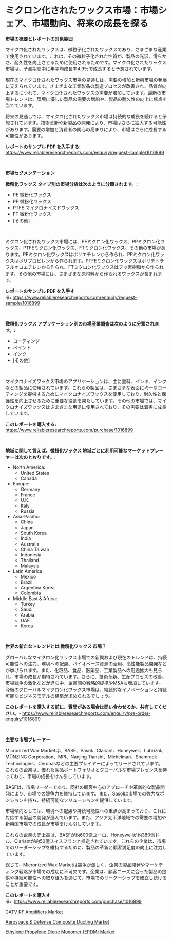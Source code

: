 <p><h1>ミクロン化されたワックス市場：市場シェア、市場動向、将来の成長を探る</h1></p><p><strong>市場の概要とレポートの対象範囲</strong></p>
<p><p>マイクロ化されたワックスは、微粒子化されたワックスであり、さまざまな産業で使用されています。これは、その微粒子化された性質が、製品の光沢、滑らかさ、耐久性を向上させるために使用されるためです。マイクロ化されたワックス市場は、予測期間中に年平均成長率4.9％で成長すると予想されています。</p><p>現在のマイクロ化されたワックス市場の見通しは、需要の増加と新興市場の発展に支えられています。さまざまな工業製品の製造プロセスが改善され、品質が向上するにつれて、マイクロ化されたワックスの需要が増加しています。最新の市場トレンドは、環境に優しい製品の需要の増加や、製品の耐久性の向上に焦点を当てています。</p><p>将来の見通しでは、マイクロ化されたワックス市場は持続的な成長を続けると予想されています。技術革新や新製品の開発により、市場はさらに拡大する可能性があります。需要の増加と消費者の関心の高まりにより、市場はさらに成長する可能性があります。</p></p>
<p><strong>レポートのサンプル PDF を入手する:</strong> <a href="https://www.reliableresearchreports.com/enquiry/request-sample/1016899">https://www.reliableresearchreports.com/enquiry/request-sample/1016899</a></p>
<p>&nbsp;</p>
<p><strong>市場セグメンテーション</strong></p>
<p><strong>微粉化ワックス タイプ別の市場分析は次のように分類されます。:</strong></p>
<p><ul><li>PE 微粉化ワックス</li><li>PP 微粉化ワックス</li><li>PTFE マイクロナイズドワックス</li><li>FT 微粉化ワックス</li><li>[その他]</li></ul></p>
<p>&nbsp;</p>
<p><p>ミクロン化されたワックス市場には、PEミクロン化ワックス、PPミクロン化ワックス、PTFEミクロン化ワックス、FTミクロン化ワックス、その他の市場があります。PEミクロン化ワックスはポリエチレンから作られ、PPミクロン化ワックスはポリプロピレンから作られます。PTFEミクロン化ワックスはポリテトラフルオロエチレンから作られ、FTミクロン化ワックスはフッ素樹脂から作られます。その他の市場には、さまざまな原材料から作られるワックスが含まれます。</p></p>
<p><strong>レポートのサンプル PDF を入手する:</strong>&nbsp;<a href="https://www.reliableresearchreports.com/enquiry/request-sample/1016899">https://www.reliableresearchreports.com/enquiry/request-sample/1016899</a></p>
<p>&nbsp;</p>
<p><strong> 微粉化ワックス アプリケーション別の市場産業調査は次のように分類されます。:</strong></p>
<p><ul><li>コーティング</li><li>ペイント</li><li>インク</li><li>[その他]</li></ul></p>
<p>&nbsp;</p>
<p><p>マイクロナイズワックス市場のアプリケーションは、主に塗料、ペンキ、インクなどの製品に使用されています。これらの製品は、さまざまな表面に均一なコーティングを提供するためにマイクロナイズワックスを使用しており、耐久性と保護性を向上させるために重要な役割を果たしています。その他の市場では、マイクロナイズワックスはさまざまな用途に使用されており、その需要は着実に成長しています。</p></p>
<p><strong>このレポートを購入する:</strong>&nbsp; <a href="https://www.reliableresearchreports.com/purchase/1016899">https://www.reliableresearchreports.com/purchase/1016899</a></p>
<p>&nbsp;</p>
<p><strong>地域に関して言えば、微粉化ワックス 地域ごとに利用可能なマーケットプレーヤーは次のとおりです。:</strong></p>
<p><ul>
    <li>
        North America:
        <ul>
            <li>United States</li>
            <li>Canada</li>
        </ul>
    </li>
    <li>
        Europe:
        <ul>
            <li>Germany</li>
            <li>France</li>
            <li>U.K.</li>
            <li>Italy</li>
            <li>Russia</li>
        </ul>
    </li>
    <li>
        Asia-Pacific:
        <ul>
            <li>China</li>
            <li>Japan</li>
            <li>South Korea</li>
            <li>India</li>
            <li>Australia</li>
            <li>China Taiwan</li>
            <li>Indonesia</li>
            <li>Thailand</li>
            <li>Malaysia</li>
        </ul>
    </li>
    <li>
        Latin America:
        <ul>
            <li>Mexico</li>
            <li>Brazil</li>
            <li>Argentina Korea</li>
            <li>Colombia</li>
        </ul>
    </li>
    <li>
        Middle East & Africa:
        <ul>
            <li>Turkey</li>
            <li>Saudi</li>
            <li>Arabia</li>
            <li>UAE</li>
            <li>Korea</li>
        </ul>
    </li>
    </ul></p>
<p>&nbsp;</p>
<p><strong>世界の新たなトレンドとは 微粉化ワックス 市場？</strong></p>
<p><p>グローバルなマイクロン化ワックス市場での新興および現在のトレンドは、持続可能性への注力、環境への配慮、バイオベース資源の活用、高性能製品開発などが挙げられます。また、化粧品、食品、医薬品、工業製品への用途拡大も見られ、市場の成長が期待されています。さらに、技術革新、生産プロセスの改善、市場競争の激化などが進む中、企業間の戦略的提携やM&Aも増加しています。今後のグローバルマイクロン化ワックス市場は、継続的なイノベーションと持続可能なビジネスモデルの構築が求められるでしょう。</p></p>
<p><strong>このレポートを購入する前に、質問がある場合は問い合わせるか、共有してください。</strong>- <a href="https://www.reliableresearchreports.com/enquiry/pre-order-enquiry/1016899">https://www.reliableresearchreports.com/enquiry/pre-order-enquiry/1016899</a></p>
<p>&nbsp;</p>
<p><strong>主要な市場プレーヤー</strong></p>
<p><p>Micronized Wax Marketは、BASF、Sasol、Clariant、Honeywell、Lubrizol、MÜNZING Corporation、MPI、Nanjing Tianshi、Michelman、Shamrock Technologies、Ceronasなどの主要プレイヤーによってリードされています。これらの企業は、優れた製品ポートフォリオとグローバルな市場プレゼンスを持っており、市場の成長をけん引しています。</p><p>BASFは、市場リーダーであり、同社の顧客中心のアプローチや革新的な製品開発により、市場での競争力を維持しています。また、Sasolは市場での強力なポジションを持ち、持続可能なソリューションを提供しています。</p><p>市場傾向としては、環境への配慮や持続可能性への重点が高まっており、これに対応する製品の開発が進んでいます。また、アジア太平洋地域での需要の増加や新興国市場での成長が市場をけん引しています。</p><p>これらの企業の売上高は、BASFが約600億ユーロ、Honeywellが約380億ドル、Clariantが約50億スイスフランと推定されています。これらの企業は、市場でのリーダーシップを維持するために、製品の革新と顧客満足度の向上に注力しています。</p><p>総じて、Micronized Wax Marketは競争が激しく、企業の製品開発やマーケティング戦略が市場での成功に不可欠です。企業は、顧客ニーズに合った製品の提供や持続可能性への取り組みを通じて、市場でのリーダーシップを確立し続けることが重要です。</p></p>
<p><strong>このレポートを購入する:</strong>&nbsp;&nbsp;<a href="https://www.reliableresearchreports.com/purchase/1016899">https://www.reliableresearchreports.com/purchase/1016899</a></p>
<p><p><a href="https://view.publitas.com/reportprime-1/catv-rf-amplifiers-market-a-comprehensive-report-of-its-market-share-growth-trends-2023-2030/">CATV RF Amplifiers Market</a></p><p><a href="https://view.publitas.com/reportprime-1/aerospace-defense-composite-ducting-market-size-growth-outlook-from-2023-to-2030-projecting-at-markets-trends-analysis-by-application-regional-outlook-and-revenue/">Aerospace & Defense Composite Ducting Market</a></p><p><a href="https://view.publitas.com/reportprime-1/ethylene-propylene-diene-monomer-epdm-market-research-report-the-key-to-successful-business-strategy-forecasted-for-period-from-2023-2030/">Ethylene Propylene Diene Monomer (EPDM) Market</a></p></p>